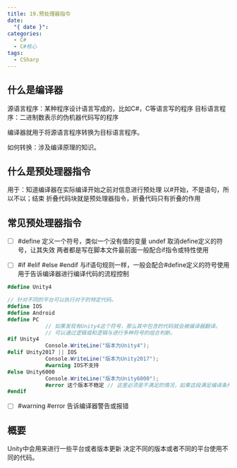 ```yaml
---
title: 19.预处理器指令
date:
  "{ date }": 
categories:
  - C#
  - C#核心
tags:
  - CSharp
---
```

## 什么是编译器

源语言程序：某种程序设计语言写成的，比如C#，C等语言写的程序
目标语言程序：二进制数表示的伪机器代码写的程序

编译器就用于将源语言程序转换为目标语言程序。

如何转换：涉及编译原理的知识。
## 什么是预处理器指令
用于：知道编译器在实际编译开始之前对信息进行预处理
以#开始，不是语句，所以不以；结束
折叠代码块就是预处理器指令，折叠代码只有折叠的作用

## 常见预处理器指令

- [ ] \#define
定义一个符号，类似一个没有值的变量
undef
取消define定义的符号，让其失效
两者都是写在脚本文件最前面一般配合if指令或特性使用

- [ ] \#if
\#elif
\#else
\#endif
与if语句规则一样，一般会配合#define定义的符号使用
用于告诉编译器进行编译代码的流程控制

```C#
#define Unity4

// 针对不同的平台可以执行对于的特定代码。
#define IOS
#define Android
#define PC
			// 如果发现有Unity4这个符号，那么其中包含的代码就会被编译器翻译。
			// 可以通过逻辑或和逻辑与进行多种符号的组合判断。
#if Unity4
			Console.WriteLine("版本为Unity4");
#elif Unity2017 || IOS
			Console.WriteLine("版本为Unity2017");
			#warning IOS不支持
#else Unity6000
			Console.WriteLine("版本为Unity6000");
			#error 这个版本不稳定 // 这里必须是不满足的情况，如果这段满足编译条件那么直接就会下划红线不能编译。
#endif
```

- [ ] \#warning
\#error
告诉编译器警告或报错

## 概要
Unity中会用来进行一些平台或者版本更新
决定不同的版本或者不同的平台使用不同的代码。